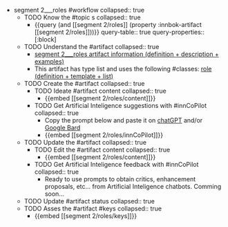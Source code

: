 
- segment 2___roles #workflow
   collapsed:: true
  - TODO Know the #topic s
    collapsed:: true
    - {{query (and [[segment 2/roles]] (property :innbok-artifact [[segment 2/roles]]))}}
      query-table:: true
      query-properties:: [:block]
  - TODO Understand the #artifact
    collapsed:: true
    - [segment 2___roles artifact information (definition + description + examples)](https://go.innbok.com/#/page/innBoK%2Fsegment-%28id%29%2Froles%2Finfo)
    - This artifact has type list and uses the following #classes: [role (definition + template + list)](https://go.innbok.com/#/page/innBoK%2Fclass%2Frole)
  - TODO Create the #artifact
     collapsed:: true
    - TODO Ideate #artifact content
      collapsed:: true
      - {{embed [[segment 2/roles/content]]}}
    - TODO Get Artificial Inteligence suggestions with #innCoPilot
      collapsed:: true
      - Copy the prompt below and paste it on [chatGPT](https://chat.openai.com) and/or [Google Bard](https://bard.google.com/chat)
      - {{embed [[segment 2/roles/innCoPilot]]}}
  - TODO Update the #artifact
    collapsed:: true
    - TODO Edit the #artifact content
     collapsed:: true
      - {{embed [[segment 2/roles/content]]}}
    - TODO Get Artificial Inteligence feedback with #innCoPilot
      collapsed:: true
      - Ready to use prompts to obtain critics, enhancement proposals, etc... from Artificial Inteligence chatbots. Comming soon...
  - TODO Update #artifact status
    collapsed:: true
  - TODO Asses the #artifact #keys
    collapsed:: true
    - {{embed [[segment 2/roles/keys]]}}



